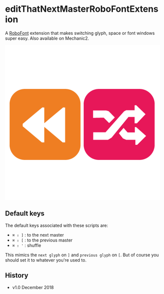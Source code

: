 # editThatNextMasterRoboFontExtension

A [RoboFont](http:robofont.com) extension that makes switching glyph, space or font windows super easy. Also available on Mechanic2.

![EditThatNextMasterIcon.png](EditThatNextMasterIcon.png)

## Default keys
The default keys associated with these scripts are:

* `⌘ ⇧ ]` : to the next master
* `⌘ ⇧ [` : to the previous master
* `⌘ ⇧ '` : shuffle

This mimics the `next glyph` on `]` and `previous glyph` on `[`. But of course you should set it to whatever you're used to. 

## History
* v1.0 December 2018